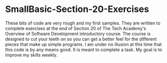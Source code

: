 # SmallBasic-Section-20-Exercises
These bits of code are very rough and my first samples. They are written to complete exercises at the end of Section 20 of The Tech Academy's Overview of Software Development introductory course. The course is designed to cut your teeth on so you can get a better feel for the different pieces that make up simple programs. I am under no illusion at this time that this code is by any means good. It is meant to complete a task. My goal is to improve my skills weekly.
